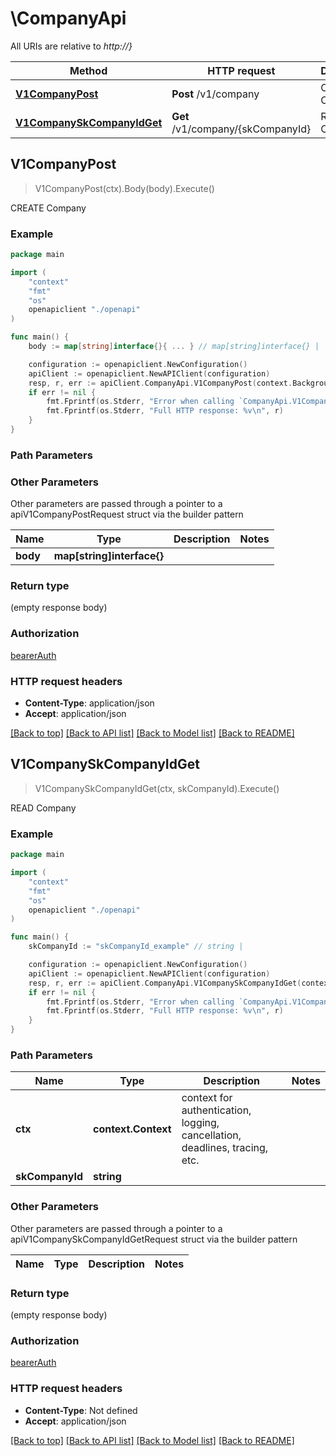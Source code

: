 # \CompanyApi

All URIs are relative to *http://}*

Method | HTTP request | Description
------------- | ------------- | -------------
[**V1CompanyPost**](CompanyApi.md#V1CompanyPost) | **Post** /v1/company | CREATE Company
[**V1CompanySkCompanyIdGet**](CompanyApi.md#V1CompanySkCompanyIdGet) | **Get** /v1/company/{skCompanyId} | READ Company



## V1CompanyPost

> V1CompanyPost(ctx).Body(body).Execute()

CREATE Company

### Example

```go
package main

import (
    "context"
    "fmt"
    "os"
    openapiclient "./openapi"
)

func main() {
    body := map[string]interface{}{ ... } // map[string]interface{} |  (optional)

    configuration := openapiclient.NewConfiguration()
    apiClient := openapiclient.NewAPIClient(configuration)
    resp, r, err := apiClient.CompanyApi.V1CompanyPost(context.Background()).Body(body).Execute()
    if err != nil {
        fmt.Fprintf(os.Stderr, "Error when calling `CompanyApi.V1CompanyPost``: %v\n", err)
        fmt.Fprintf(os.Stderr, "Full HTTP response: %v\n", r)
    }
}
```

### Path Parameters



### Other Parameters

Other parameters are passed through a pointer to a apiV1CompanyPostRequest struct via the builder pattern


Name | Type | Description  | Notes
------------- | ------------- | ------------- | -------------
 **body** | **map[string]interface{}** |  | 

### Return type

 (empty response body)

### Authorization

[bearerAuth](../README.md#bearerAuth)

### HTTP request headers

- **Content-Type**: application/json
- **Accept**: application/json

[[Back to top]](#) [[Back to API list]](../README.md#documentation-for-api-endpoints)
[[Back to Model list]](../README.md#documentation-for-models)
[[Back to README]](../README.md)


## V1CompanySkCompanyIdGet

> V1CompanySkCompanyIdGet(ctx, skCompanyId).Execute()

READ Company

### Example

```go
package main

import (
    "context"
    "fmt"
    "os"
    openapiclient "./openapi"
)

func main() {
    skCompanyId := "skCompanyId_example" // string | 

    configuration := openapiclient.NewConfiguration()
    apiClient := openapiclient.NewAPIClient(configuration)
    resp, r, err := apiClient.CompanyApi.V1CompanySkCompanyIdGet(context.Background(), skCompanyId).Execute()
    if err != nil {
        fmt.Fprintf(os.Stderr, "Error when calling `CompanyApi.V1CompanySkCompanyIdGet``: %v\n", err)
        fmt.Fprintf(os.Stderr, "Full HTTP response: %v\n", r)
    }
}
```

### Path Parameters


Name | Type | Description  | Notes
------------- | ------------- | ------------- | -------------
**ctx** | **context.Context** | context for authentication, logging, cancellation, deadlines, tracing, etc.
**skCompanyId** | **string** |  | 

### Other Parameters

Other parameters are passed through a pointer to a apiV1CompanySkCompanyIdGetRequest struct via the builder pattern


Name | Type | Description  | Notes
------------- | ------------- | ------------- | -------------


### Return type

 (empty response body)

### Authorization

[bearerAuth](../README.md#bearerAuth)

### HTTP request headers

- **Content-Type**: Not defined
- **Accept**: application/json

[[Back to top]](#) [[Back to API list]](../README.md#documentation-for-api-endpoints)
[[Back to Model list]](../README.md#documentation-for-models)
[[Back to README]](../README.md)

